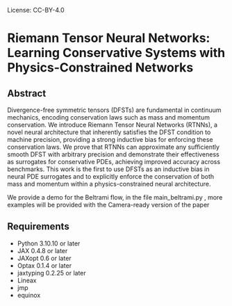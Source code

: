 License: CC-BY-4.0
#  Riemann Tensor Neural Networks: Learning Conservative Systems with Physics-Constrained Networks

## Abstract

Divergence-free symmetric tensors (DFSTs) are fundamental in continuum mechanics, encoding conservation laws such as mass and momentum conservation. We introduce Riemann Tensor Neural Networks (RTNNs), a novel neural architecture that inherently satisfies the DFST condition to machine precision, providing a strong inductive bias for enforcing these conservation laws. We prove that RTNNs can approximate any sufficiently smooth DFST with arbitrary precision and demonstrate their effectiveness as surrogates for conservative PDEs, achieving improved accuracy across benchmarks. This work is the first to use DFSTs as an inductive bias in neural PDE surrogates and to explicitly enforce the conservation of both mass and momentum within a physics-constrained neural architecture.



We provide a demo for the Beltrami flow, in the file main_beltrami.py , more examples will be provided with the Camera-ready version of the paper




## Requirements

- Python 3.10.10 or later
- JAX 0.4.8 or later
- JAXopt 0.6 or later
- Optax 0.1.4 or later
- jaxtyping 0.2.25 or later
- Lineax
- jmp
- equinox



